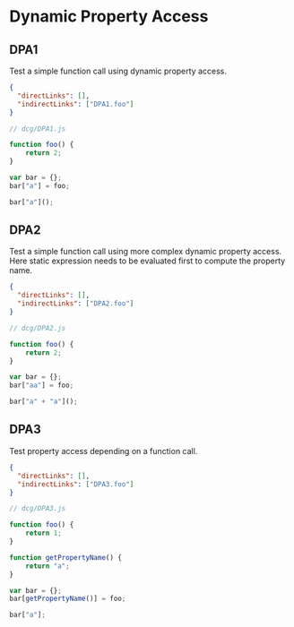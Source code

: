 # Dynamic Property Access

## DPA1
[//]: # (MAIN: global)
Test a simple function call using dynamic property access.

```json
{
  "directLinks": [],
  "indirectLinks": ["DPA1.foo"]
}
```
```js
// dcg/DPA1.js

function foo() {
    return 2;
}

var bar = {};
bar["a"] = foo;

bar["a"]();
```
[//]: # (END)

## DPA2
[//]: # (MAIN: global)
Test a simple function call using more complex dynamic property access.
Here static expression needs to be evaluated first to compute the property name.

```json
{
  "directLinks": [],
  "indirectLinks": ["DPA2.foo"]
}
```
```js
// dcg/DPA2.js

function foo() {
    return 2;
}

var bar = {};
bar["aa"] = foo;

bar["a" + "a"]();
```
[//]: # (END)

## DPA3
[//]: # (MAIN: global)
Test property access depending on a function call.

```json
{
  "directLinks": [],
  "indirectLinks": ["DPA3.foo"]
}
```
```js
// dcg/DPA3.js

function foo() {
    return 1;
}

function getPropertyName() {
    return "a";
}

var bar = {};
bar[getPropertyName()] = foo;

bar["a"];
```
[//]: # (END)